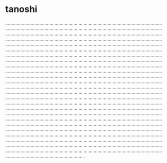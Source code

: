 # tanoshi

...........................................................................................................................................................................................................................................................................................................................................................................................................................................................................................................................................................................................................................................................................................................................................................................................................................................................................................................................................................................................................................................................................................................................................................................................................................................................................................................................................................................................................................................................................................................................................................................................................................................................................................................................................................................................................................................................................................................................................................................................................................................................................................................................................................................................................................................................................................................................................................................................................................................................................................................................................................................................................................................................................................................................................................................................................................................................................................................................................................................................................................................................................................................................................................................................................................................................................................